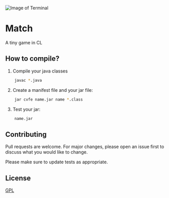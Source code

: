 
![Image of Terminal](https://image.freepik.com/iconos-gratis/ventanas-terminal_318-9332.jpg)
# Match
 A tiny game in CL

## How to compile?
1. Compile your java classes
```bash
    javac *.java
```
2. Create a manifest file and your jar file:
```bash
    jar cvfe name.jar name *.class
```
3. Test your jar:
```bash
    name.jar
```


## Contributing
Pull requests are welcome. For major changes, please open an issue first to discuss what you would like to change.

Please make sure to update tests as appropriate.
 ## License
[GPL](https://www.gnu.org/licenses/gpl-3.0.html) 
